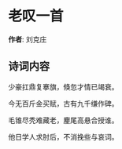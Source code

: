 # 老叹一首

**作者**: 刘克庄

## 诗词内容

少豪扛鼎复搴旗，倏忽才情已竭衰。

今无百斤金买赋，古有九千缣作碑。

毛锥尽秃难藏老，麈尾高悬合授谁。

他日学人求肘后，不消挽些与哀词。

